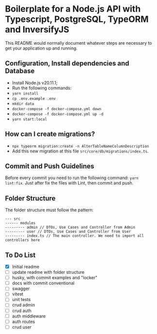# Boilerplate for a Node.js API with Typescript, PostgreSQL, TypeORM and InversifyJS

This README would normally document whatever steps are necessary to get your application up and running.


## Configuration, Install dependencies and Database

- Install Node.js v20.11.1;
- Run the following commands:
- `yarn install`
- `cp .env.example .env`
- `mkdir data`
- `docker-compose -f docker-compose.yml down`
- `docker-compose -f docker-compose.yml up -d`
- `yarn start:local`


## How can I create migrations?

- `npx typeorm migration:create -n AlterTableNameColumnDescription`
- Add this new migration at this file `src/core/db/migrations/index.ts`.


## Commit and Push Guidelines

Before every commit you need to run the following command: `yarn lint:fix`. Just after fix the files with Lint, then commit and push.


## Folder Structure

The folder structure must follow the pattern:
```
--- src
------ modules
--------- admin // DTOs, Use Cases and Controller from Admin
--------- user // DTOs, Use Cases and Controller from User
--------- index.ts // The main controller. We need to import all controllers here
```


## To Do List

- [x] Initial readme
- [ ] update readme with folder structure
- [ ] husky, with commit examples and "locker"
- [ ] docs with commit conventional
- [ ] swagger
- [ ] vitest
- [ ] unit tests
- [ ] crud admin
- [ ] crud auth
- [ ] auth middleware
- [ ] auth routes
- [ ] crud user
